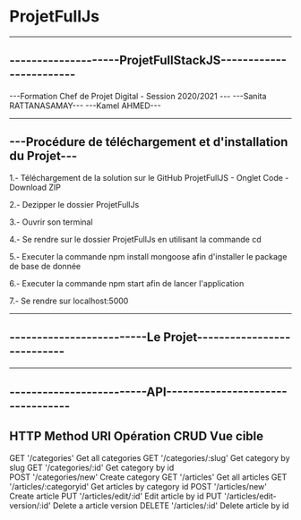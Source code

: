 # ProjetFullJs
-------------------------------------------------------------
--------------------ProjetFullStackJS------------------------
-------------------------------------------------------------

---Formation Chef de Projet Digital - Session 2020/2021 ---
---Sanita RATTANASAMAY---
---Kamel AHMED--- 

-------------------------------------------------------------
---Procédure de téléchargement et d'installation du Projet---
-------------------------------------------------------------

  1.- Téléchargement de la solution sur le GitHub ProjetFullJS
          - Onglet Code - Download ZIP
          
  2.- Dezipper le dossier ProjetFullJs
  
  3.- Ouvrir son terminal
  
  4.- Se rendre sur le dossier ProjetFullJs en utilisant la 
      commande cd
    
  5.- Executer la commande npm install mongoose afin d'installer
      le package de base de donnée
      
  6.- Executer la commande npm start afin de lancer l'application
  
  7.- Se rendre sur localhost:5000
  
-------------------------------------------------------------
-------------------------Le Projet---------------------------
-------------------------------------------------------------



-------------------------------------------------------------
-------------------------API---------------------------------
-------------------------------------------------------------
HTTP Method	  URI				             Opération CRUD			      Vue cible
-----------------------------------------------------------------------------------------------------------------------------------
GET		  '/categories'			            Get all categories
GET	  	'/categories/:slug'           Get category by slug
GET	  	'/categories/:id'             Get category by id      
POST    '/categories/new'             Create category 
GET     '/articles'                   Get all articles
GET     '/articles/:categoryid'       Get articles by category id
POST    '/articles/new'               Create article
PUT     '/articles/edit/:id'          Edit article by id
PUT     '/articles/edit-version/:id'  Delete a article version
DELETE  '/articles/:id'               Delete article by id
